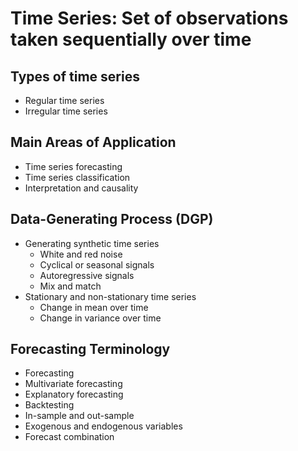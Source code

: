 # Time Series: Set of observations taken sequentially over time

## Types of time series

   - Regular time series
   - Irregular time series
    
## Main Areas of Application

   - Time series forecasting
   - Time series classification
   - Interpretation and causality
    
## Data-Generating Process (DGP)

   - Generating synthetic time series
        - White and red noise
        - Cyclical or seasonal signals
        - Autoregressive signals
        - Mix and match
   - Stationary and non-stationary time series
        - Change in mean over time
        - Change in variance over time
        
## Forecasting Terminology

   - Forecasting
   - Multivariate forecasting
   - Explanatory forecasting
   - Backtesting
   - In-sample and out-sample
   - Exogenous and endogenous variables
   - Forecast combination
